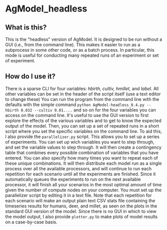 # AgModel_headless 

## What is this?

This is the "headless" version of AgModel. It is designed to be run without a GUI (i.e., from the command line). This makes it easier to run as a subprocess in some other code, or as a batch process. In particular, this mode is useful for conducting many repeated runs of an experiment or set of experiment. 

## How do I use it?

There is a sparse CLI for four variables: *hbirth, cultiv, hmillet,* and *label*. All other variables can be set in the header of the script itself (use a text editor to change these) You can run the program from the command line with the defaults with the simple command `python AgModel-headless_0.4.py --hbirth 0.032 --cultiv 0.01....` and so on for the four variables you can access on the command line.
It's useful to use the GUI version to first explore the effects of the various variables and to get to know the expected output of the model. Then, you can set up a set of repeated runs in a short script where you set the specific variables on the command line. To aid this, I also provide the `parallelizer.py` script. This allows you to set up a series of experiments. You can set up wich variables you want to step through, and set the variable values to step through. It will then create a contingency table that combines every possible combination of variables that you have entered. You can also specify how many times you want to repeat each of these unique combinations. It will then distribute each model run as a single process over all the available processors, and will continue to run each repetition for each scenario until all the experiments are finished. Since it automatically queues the experiments to run on the next available processor, it will finish all your scenarios in the most optimal amount of time given the number of compute nodes on your computer. You must set up the parallelizer script by editing it in a text file.
Note that each repetition for each scenario will make an output plain text CSV stats file containing the timeseries results for humans, deer, and millet, as seen on the plots in the standard GUI version of the model. Since there is no GUI in which to view the model output, I also provide `plotter.py` to make plots of model results on a case-by-case basis.

